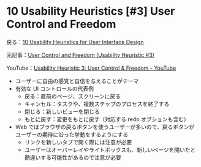 # 10 Usability Heuristics [#3] User Control and Freedom

戻る：[10 Usability Heuristics for User Interface Design](./index.html)

元記事：[User Control and Freedom (Usability Heuristic #3)](https://www.nngroup.com/articles/user-control-and-freedom/)

YouTube：[Usability Heuristic 3: User Control & Freedom - YouTube](https://www.youtube.com/watch?v=MXuk-fdbr0A)

- ユーザーに自由の感覚と自信を与えることがテーマ
- 有効な UI コントロールの代表例
  - 戻る：直前のページ、スクリーンに戻る
  - キャンセル：タスクや、複数ステップのプロセスを終了する
  - 閉じる：新しいビューを閉じる
  - もとに戻す：変更をもとに戻す（対応する redo オプションも含む）
- Web ではブラウザの戻るボタンを使うユーザーが多いので、戻るボタンがユーザーの期待に沿った挙動をするようにする
  - リンクを新しいタブで開く際には注意が必要
  - ユーザーはオーバーレイやライトボックスも、新しいページを開いたと勘違いする可能性があるので注意が必要
